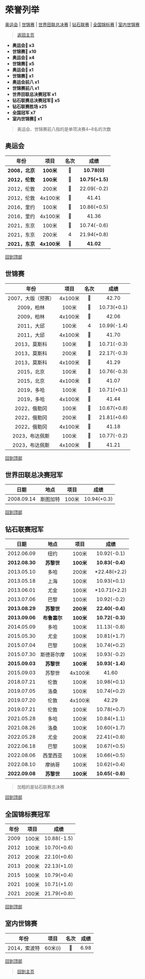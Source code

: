 # 荣誉列举

[奥运会](#奥运会) | [世锦赛](#世锦赛) | [世界田联总决赛](#世界田联总决赛冠军) | [钻石联赛](#钻石联赛冠军) | [全国锦标赛](#全国锦标赛冠军) | [室内世锦赛](#室内世锦赛)

> [返回主页](./Profile.md)

- **奥运会🥇 x3**
- **世锦赛🥇 x10**
- **奥运会🥈 x4**
- **世锦赛🥈 x5**
- **奥运会🥉 x1**
- **世锦赛🥉 x1**
- **奥运会前八 x1**
- **世锦赛前八 x1**
- **世界田联总决赛冠军 x1**
- **钻石联赛总决赛冠军💎 x5**
- **钻石联赛胜场 x25**
- **全国冠军 x7**
- **室内世锦赛🥇 x1**

>  奥运会、世锦赛前八指的是单项决赛4~8名的次数

## 奥运会

|      年份      |   项目    |         名次          |      成绩      |
| :------------: | :-------: | :-------------------: | :------------: |
| **2008，北京** |  **100米**  | **🥇** | **10.78(0)** |
| **2012，伦敦** |  **100米**  | **🥇** | **10.75(+1.5)** |
| 2012，伦敦 |  200米  |  🥈   | 22.09(-0.2) |
| 2012，伦敦 | 4x100米 |  🥈   | 41.41 |
| 2016，里约 |  100米  |  🥉   | 10.86(+0.5) |
| 2016，里约 | 4x100米 |  🥈   | 41.36 |
| 2021，东京 |  100米  |  🥈   | 10.74(-0.6) |
| 2021，东京 |  200米  |  4   | 21.94(+0.8) |
| **2021，东京** | **4x100米** | **🥇** | **41.02** |

[回到顶部](#荣誉列举)

## 世锦赛

|        年份        |    项目     |         名次          |      成绩       |
| :----------------: | :---------: | :-------------------: | :-------------: |
| 2007，大版（预赛） | 4x100米 | 🥈 | 42.70 |
|   2009，柏林   |  100米  |  🥇   | 10.73(+0.1) |
|   2009，柏林   | 4x100米 |  🥇   |    42.06    |
|   2011，大邱   |  100米  |  4   | 10.99(-1.4) |
|   2011，大邱   | 4x100米 |  🥈   |    41.70    |
|  2013，莫斯科  |  100米  |  🥇   | 10.71(-0.3) |
|  2013，莫斯科  |  200米  |  🥇   | 22.17(-0.3) |
|  2013，莫斯科  | 4x100米 |  🥇   |    41.29    |
|   2015，北京   |  100米  |  🥇   | 10.76(-0.3) |
|   2015，北京   | 4x100米 |  🥇   |    41.07    |
|   2019，多哈   |  100米  |  🥇   | 10.71(+0.1) |
|   2019，多哈   | 4x100米 |  🥇   |    41.44    |
|  2022，俄勒冈  |  100米  |  🥇   | 10.67(+0.8) |
|  2022，俄勒冈  |  200米  |  🥈   | 21.81(+0.6) |
|  2022，俄勒冈  | 4x100米 |  🥈   |    41.18    |
| 2023，布达佩斯 |  100米  |  🥉   | 10.77(-0.2) |
| 2023，布达佩斯 | 4x100米 |  🥈   |    41.21    |

[回到顶部](#荣誉列举)

## 世界田联总决赛冠军

|    日期    |   地点   | 项目  |    成绩     |
| :--------: | :------: | :---: | :---------: |
| 2008.09.14 | 斯图加特 | 100米 | 10.94(+0.3) |

[回到顶部](#荣誉列举)

## 钻石联赛冠军

|      日期      |     地点     |   项目    |      成绩       |
| :------------: | :----------: | :-------: | :-------------: |
|   2012.06.09   |     纽约     |   100米   |   10.92(-0.1)   |
| **2012.08.30** |  **苏黎世**  | **100米** | **10.83(-0.4)** |
|   2013.05.10   |     多哈     |   200米   |  *22.48(+2.2)   |
|   2013.05.18   |     上海     |   100米   |   10.93(+0.1)   |
|   2013.06.01   |     尤金     |   100米   |  *10.71(+2.2)   |
|   2013.07.06   |     巴黎     |   100米   |   10.92(-0.2)   |
| **2013.08.29** |  **苏黎世**  | **200米** | **22.40(-0.4)** |
| **2013.09.06** | **布鲁塞尔** | **100米** | **10.72(-0.3)** |
|   2014.05.09   |     多哈     |   100米   |   11.13(-0.8)   |
|   2015.05.30   |     尤金     |   100米   |   10.81(+1.7)   |
|   2015.07.04   |     巴黎     |   100米   |   10.74(+0.2)   |
|   2015.07.30   |  斯德哥尔摩  |   100米   |   10.93(-0.2)   |
| **2015.09.03** |  **苏黎世**  | **100米** | **10.93(-1.4)** |
|   2015.09.03   |    苏黎世    |  4x100米  |      41.60      |
|   2018.07.21   |     伦敦     |   100米   |   10.98(+0.1)   |
|   2019.07.05   |     洛桑     |   100米   |   10.74(+0.2)   |
|   2019.07.20   |     伦敦     |  4x100米  |      42.29      |
|   2019.07.21   |     伦敦     |   100米   |   10.78(+0.7)   |
|   2021.05.28   |     多哈     |   100米   |   10.84(+1.1)   |
|   2021.08.26   |     洛桑     |   100米   |   10.60(+1.7)   |
|   2022.05.28   |     尤金     |   200米   |   22.41(+0.8)   |
|   2022.06.18   |     巴黎     |   100米   |   10.67(+0.5)   |
|   2022.08.06   |   西里西亚   |   100米   |   10.66(+0.5)   |
|   2022.08.10   |    摩纳哥    |   100米   |   10.62(+0.4)   |
| **2022.09.08** |  **苏黎世**  | **100米** | **10.65(-0.8)** |

> 加粗的是钻石联赛总决赛

[回到顶部](#荣誉列举)

## 全国锦标赛冠军

| 年份 | 项目  |    成绩     |
| :--: | :---: | :---------: |
| 2009 | 100米 | 10.88(-1.5) |
| 2012 | 100米 | 10.70(+0.6) |
| 2012 | 200米 | 22.10(+0.6) |
| 2013 | 200米 | 22.13(+1.0) |
| 2015 | 100米 | 10.79(+0.4) |
| 2021 | 100米 | 10.71(+1.0) |
| 2021 | 200米 | 21.79(+0.8) |

[回到顶部](#荣誉列举)

## 室内世锦赛

|      年份      |  项目   |       名次        |  成绩   |
| :------------: | :-----: | :---------------: | :-----: |
| 2014，索波特 | 60米(i) |  🥇   | 6.98 |

[回到顶部](#荣誉列举)

> [回到主页](./Profile.md)

